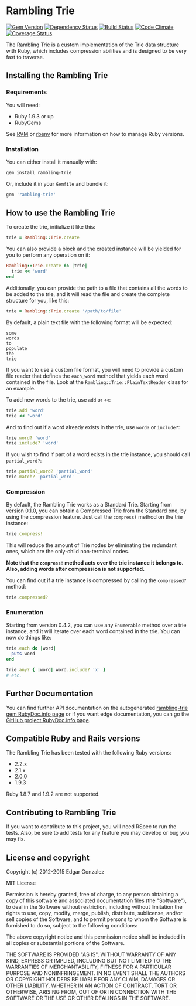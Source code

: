 # Rambling Trie

[![Gem Version][badge_fury_badge]][badge_fury_link] [![Dependency Status][gemnasium_badge]][gemnasium_link] [![Build Status][travis_ci_badge]][travis_ci_link] [![Code Climate][code_climate_badge]][code_climage_link] [![Coverage Status][coveralls_badge]][coveralls_link]

The Rambling Trie is a custom implementation of the Trie data structure with Ruby, which includes compression abilities and is designed to be very fast to traverse.

## Installing the Rambling Trie

### Requirements

You will need:

* Ruby 1.9.3 or up
* RubyGems

See [RVM][rvm] or [rbenv][rbenv] for more information on how to manage Ruby versions.

### Installation

You can either install it manually with:

``` bash
gem install rambling-trie
```

Or, include it in your `Gemfile` and bundle it:

``` ruby
gem 'rambling-trie'
```

## How to use the Rambling Trie

To create the trie, initialize it like this:

``` ruby
trie = Rambling::Trie.create
```

You can also provide a block and the created instance will be yielded for you to perform any operation on it:

``` ruby
Rambling::Trie.create do |trie|
  trie << 'word'
end
```

Additionally, you can provide the path to a file that contains all the words to be added to the trie, and it will read the file and create the complete structure for you, like this:

``` ruby
trie = Rambling::Trie.create '/path/to/file'
```

By default, a plain text file with the following format will be expected:

``` text
some
words
to
populate
the
trie
```

If you want to use a custom file format, you will need to provide a custom file reader that defines the `each_word` method that yields each word contained in the file. Look at the `Rambling::Trie::PlainTextReader` class for an example.

To add new words to the trie, use `add` or `<<`:

``` ruby
trie.add 'word'
trie << 'word'
```

And to find out if a word already exists in the trie, use `word?` or `include?`:

``` ruby
trie.word? 'word'
trie.include? 'word'
```

If you wish to find if part of a word exists in the trie instance, you should call `partial_word?`:

``` ruby
trie.partial_word? 'partial_word'
trie.match? 'partial_word'
```

### Compression

By default, the Rambling Trie works as a Standard Trie.
Starting from version 0.1.0, you can obtain a Compressed Trie from the Standard one, by using the compression feature.
Just call the `compress!` method on the trie instance:

``` ruby
trie.compress!
```

This will reduce the amount of Trie nodes by eliminating the redundant ones, which are the only-child non-terminal nodes.

__Note that the `compress!` method acts over the trie instance it belongs to.__
__Also, adding words after compression is not supported.__

You can find out if a trie instance is compressed by calling the `compressed?` method:

``` ruby
trie.compressed?
```

### Enumeration

Starting from version 0.4.2, you can use any `Enumerable` method over a trie instance, and it will iterate over each word contained in the trie. You can now do things like:

``` ruby
trie.each do |word|
  puts word
end

trie.any? { |word| word.include? 'x' }
# etc.
```

## Further Documentation

You can find further API documentation on the autogenerated [rambling-trie gem RubyDoc.info page][rubydoc] or if you want edge documentation, you can go the [GitHub project RubyDoc.info page][rubydoc_github].

## Compatible Ruby and Rails versions

The Rambling Trie has been tested with the following Ruby versions:

* 2.2.x
* 2.1.x
* 2.0.0
* 1.9.3

Ruby 1.8.7 and 1.9.2 are not supported.

## Contributing to Rambling Trie

If you want to contribute to this project, you will need RSpec to run the tests.
Also, be sure to add tests for any feature you may develop or bug you may fix.

## License and copyright

Copyright (c) 2012-2015 Edgar Gonzalez

MIT License

Permission is hereby granted, free of charge, to any person obtaining a copy of this software and associated documentation files (the "Software"), to deal in the Software without restriction, including without limitation the rights to use, copy, modify, merge, publish, distribute, sublicense, and/or sell copies of the Software, and to permit persons to whom the Software is furnished to do so, subject to the following conditions:

The above copyright notice and this permission notice shall be included in all copies or substantial portions of the Software.

THE SOFTWARE IS PROVIDED "AS IS", WITHOUT WARRANTY OF ANY KIND, EXPRESS OR IMPLIED, INCLUDING BUT NOT LIMITED TO THE WARRANTIES OF MERCHANTABILITY, FITNESS FOR A PARTICULAR PURPOSE AND NONINFRINGEMENT. IN NO EVENT SHALL THE AUTHORS OR COPYRIGHT HOLDERS BE LIABLE FOR ANY CLAIM, DAMAGES OR OTHER LIABILITY, WHETHER IN AN ACTION OF CONTRACT, TORT OR OTHERWISE, ARISING FROM, OUT OF OR IN CONNECTION WITH THE SOFTWARE OR THE USE OR OTHER DEALINGS IN THE SOFTWARE.

[badge_fury_badge]: https://badge.fury.io/rb/rambling-trie.svg
[badge_fury_link]: https://badge.fury.io/rb/rambling-trie
[code_climate_badge]: https://codeclimate.com/github/gonzedge/rambling-trie/badges/gpa.svg
[code_climage_link]: https://codeclimate.com/github/gonzedge/rambling-trie
[coveralls_badge]: https://img.shields.io/coveralls/gonzedge/rambling-trie.svg
[coveralls_link]: https://coveralls.io/r/gonzedge/rambling-trie
[gemnasium_badge]: https://gemnasium.com/gonzedge/rambling-trie.svg
[gemnasium_link]: https://gemnasium.com/gonzedge/rambling-trie
[travis_ci_badge]: https://travis-ci.org/gonzedge/rambling-trie.svg
[travis_ci_link]: https://travis-ci.org/gonzedge/rambling-trie
[rvm]: https://rvm.io
[rbenv]: https://github.com/sstephenson/rbenv
[rubydoc]: http://rubydoc.info/gems/rambling-trie
[rubydoc_github]: http://rubydoc.info/github/gonzedge/rambling-trie
